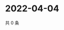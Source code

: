 # 2022-04-04

共 0 条

<!-- BEGIN WEIBO -->
<!-- 最后更新时间 Mon Apr 04 2022 02:14:32 GMT+0800 (China Standard Time) -->

<!-- END WEIBO -->
